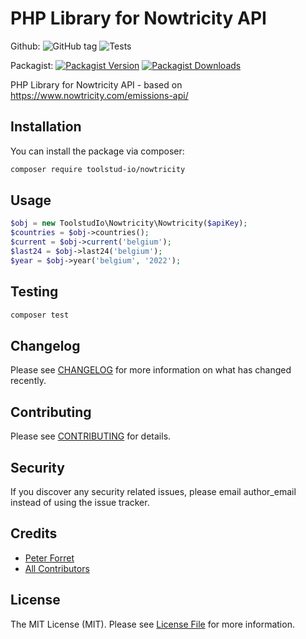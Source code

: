 # PHP Library for Nowtricity API

Github: 
![GitHub tag](https://img.shields.io/github/v/tag/toolstud-io/nowtricity)
![Tests](https://github.com/toolstud-io/nowtricity/workflows/Run%20Tests/badge.svg)

Packagist: 
[![Packagist Version](https://img.shields.io/packagist/v/toolstud-io/nowtricity.svg?style=flat-square)](https://packagist.org/packages/toolstud-io/nowtricity)
[![Packagist Downloads](https://img.shields.io/packagist/dt/toolstud-io/nowtricity.svg?style=flat-square)](https://packagist.org/packages/toolstud-io/nowtricity)

PHP Library for Nowtricity API - based on https://www.nowtricity.com/emissions-api/

## Installation

You can install the package via composer:

```bash
composer require toolstud-io/nowtricity
```

## Usage

``` php
$obj = new ToolstudIo\Nowtricity\Nowtricity($apiKey);
$countries = $obj->countries();
$current = $obj->current('belgium');
$last24 = $obj->last24('belgium');
$year = $obj->year('belgium', '2022');
```

## Testing

``` bash
composer test
```

## Changelog

Please see [CHANGELOG](CHANGELOG.md) for more information on what has changed recently.

## Contributing

Please see [CONTRIBUTING](CONTRIBUTING.md) for details.

## Security

If you discover any security related issues, please email author_email instead of using the issue tracker.

## Credits

- [Peter Forret](https://github.com/toolstud-io)
- [All Contributors](../../contributors)

## License

The MIT License (MIT). Please see [License File](LICENSE.md) for more information.
